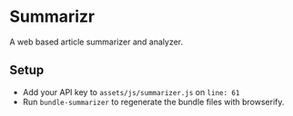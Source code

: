 # Summarizr

A web based article summarizer and analyzer.

## Setup

- Add your API key to `assets/js/summarizer.js` on `line: 61`
- Run `bundle-summarizer` to regenerate the bundle files with browserify.
